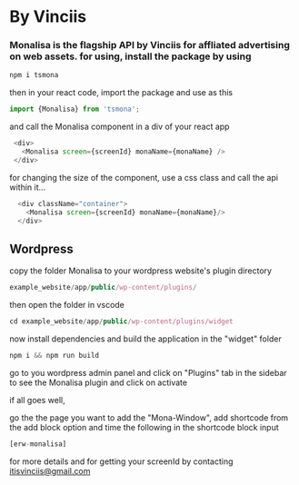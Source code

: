 # By Vinciis

### Monalisa is the flagship API by Vinciis for affliated advertising on web assets. for using, install the package by using

```JavaScript
npm i tsmona
```
then in your react code, import the package and use as this

```JavaScript
import {Monalisa} from 'tsmona';
```
and call the Monalisa component in a div of your react app

```JavaScript
 <div>
   <Monalisa screen={screenId} monaName={monaName} />
 </div>
```
for changing the size of the component, use a css class and call the api within it...

```JavaScript
  <div className="container">
    <Monalisa screen={screenId} monaName={monaName}/>
  </div>
```

## Wordpress

copy the folder Monalisa to your wordpress website's plugin directory

```JavaScript
example_website/app/public/wp-content/plugins/
```

then open the folder in vscode

```JavaScript
cd example_website/app/public/wp-content/plugins/widget
```

now install dependencies and build the application in the "widget" folder

```JavaScript
npm i && npm run build
```
go to you wordpress admin panel and click on "Plugins" tab in the sidebar to see the Monalisa plugin and click on activate

if all goes well,

go the the page you want to add the "Mona-Window", add shortcode from the add block option and time the following in the shortcode block input

```JavaScript
[erw-monalisa]
```

for more details and for getting your screenId by contacting itisvinciis@gmail.com
